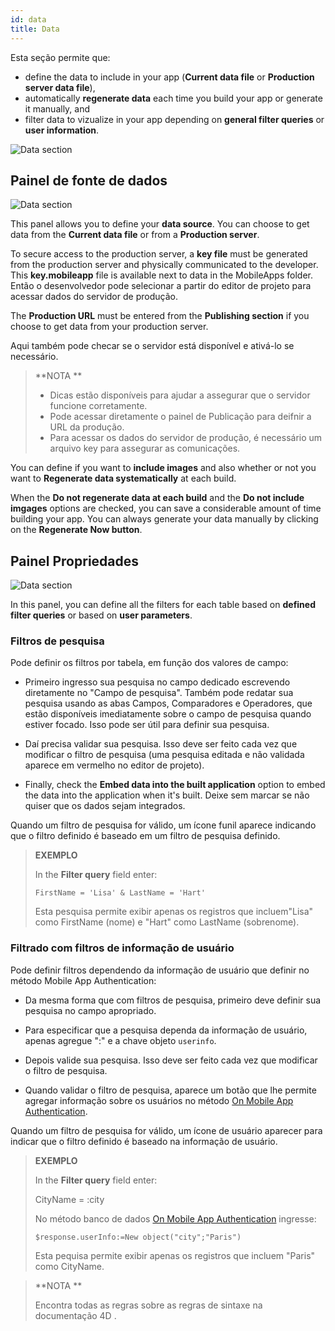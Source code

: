 ```yaml
---
id: data
title: Data
---
```


Esta seção permite que:

* define the data to include in your app (**Current data file** or **Production server data file**),
* automatically **regenerate data** each time you build your app or generate it manually, and
* filter data to vizualize in your app depending on **general filter queries** or **user information**.

![Data section](assets/en/project-editor/Data-tab-4D-for-iOS.png)

## Painel de fonte de dados

![Data section](assets/en/project-editor/Data-source-panel-4D-for-iOS.png)

This panel allows you to define your **data source**. You can choose to get data from the **Current data file** or from a **Production server**.

To secure access to the production server, a **key file** must be generated from the production server and physically communicated to the developer. This **key.mobileapp** file is available next to data in the MobileApps folder. Então o desenvolvedor pode selecionar a partir do editor de projeto para acessar dados do servidor de produção.

The **Production URL** must be entered from the **Publishing section** if you choose to get data from your production server.

Aqui também pode checar se o servidor está disponível e ativá-lo se necessário.

> **NOTA **
> 
> * Dicas estão disponíveis para ajudar a assegurar que o servidor funcione corretamente.
> * Pode acessar diretamente o painel de Publicação para deifnir a URL da produção.
> * Para acessar os dados do servidor de produção, é necessário um arquivo key para assegurar as comunicações.

You can define if you want to **include images** and also whether or not you want to **Regenerate data systematically** at each build.

When the **Do not regenerate data at each build** and the **Do not include imgages** options are checked, you can save a considerable amount of time building your app. You can always generate your data manually by clicking on the **Regenerate Now button**.


## Painel Propriedades

![Data section](assets/en/project-editor/Properties-Panel-4D-for-iOS.png)

In this panel, you can define all the filters for each table based on **defined filter queries** or based on **user parameters**.

### Filtros de pesquisa

Pode definir os filtros por tabela, em função dos valores de campo:

* Primeiro ingresso sua pesquisa no campo dedicado escrevendo diretamente no "Campo de pesquisa". Também pode redatar sua pesquisa usando as abas Campos, Comparadores e Operadores, que estão disponíveis imediatamente sobre o campo de pesquisa quando estiver focado. Isso pode ser útil para definir sua pesquisa.

* Daí precisa validar sua pesquisa. Isso deve ser feito cada vez que modificar o filtro de pesquisa (uma pesquisa editada e não validada aparece em vermelho no editor de projeto).

* Finally, check the **Embed data into the built application** option to embed the data into the application when it's built. Deixe sem marcar se não quiser que os dados sejam integrados.

Quando um filtro de pesquisa for válido, um ícone funil aparece indicando que o filtro definido é baseado em um filtro de pesquisa definido.

> **EXEMPLO** 
> 
> In the **Filter query** field enter:
> 
> `FirstName = 'Lisa' & LastName = 'Hart'`
> 
> Esta pesquisa permite exibir apenas os registros que incluem"Lisa" como FirstName (nome) e "Hart" como LastName (sobrenome).


### Filtrado com filtros de informação de usuário

Pode definir filtros dependendo da informação de usuário que definir no método Mobile App Authentication:

* Da mesma forma que com filtros de pesquisa, primeiro deve definir sua pesquisa no campo apropriado.

* Para especificar que a pesquisa dependa da informação de usuário, apenas agregue ":" e a chave objeto `userinfo`.

* Depois valide sua pesquisa. Isso deve ser feito cada vez que modificar o filtro de pesquisa.

* Quando validar o filtro de pesquisa, aparece um botão que lhe permite agregar informação sobre os usuários no método [On Mobile App Authentication](http://doc.4d.com/4Dv17R3/4D/17-R3/On-Mobile-App-Authentication-database-method.301-3906587.en.html).

Quando um filtro de pesquisa for válido, um ícone de usuário aparecer para indicar que o filtro definido é baseado na informação de usuário.

> **EXEMPLO**
> 
> In the **Filter query** field enter:
> 
> CityName = :city
> 
> No método banco de dados [On Mobile App Authentication](http://doc.4d.com/4Dv17R3/4D/17-R3/On-Mobile-App-Authentication-database-method.301-3906587.en.html) ingresse:
> 
> `$response.userInfo:=New object("city";"Paris")`
> 
> Esta pequisa permite exibir apenas os registros que incluem "Paris" como CityName.


> **NOTA **
> 
> Encontra todas as regras sobre as regras de sintaxe na documentação 4D [](http://livedoc.4d.com/4D-Language-Reference-17-R3/ORDA-DataClass/dataClassquery.301-3907505.en.html).


